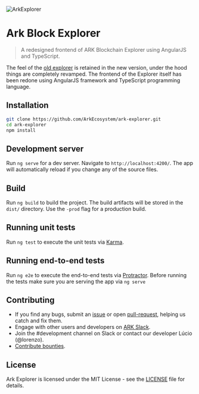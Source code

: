 ![ArkExplorer](https://i.imgur.com/JpkIhYH.png)

# Ark Block Explorer

> A redesigned frontend of ARK Blockchain Explorer using AngularJS and TypeScript.

The feel of the [old explorer](https://github.com/ArkEcosystem/old-ark-explorer) is retained in the new version, under the hood things are completely revamped. The frontend of the Explorer itself has been redone using AngularJS framework and TypeScript programming language.

## Installation

```bash
git clone https://github.com/ArkEcosystem/ark-explorer.git
cd ark-explorer
npm install
```

## Development server

Run `ng serve` for a dev server. Navigate to `http://localhost:4200/`. The app will automatically reload if you change any of the source files.

## Build

Run `ng build` to build the project. The build artifacts will be stored in the `dist/` directory. Use the `-prod` flag for a production build.

## Running unit tests

Run `ng test` to execute the unit tests via [Karma](https://karma-runner.github.io).

## Running end-to-end tests

Run `ng e2e` to execute the end-to-end tests via [Protractor](http://www.protractortest.org/).
Before running the tests make sure you are serving the app via `ng serve`

## Contributing

* If you find any bugs, submit an [issue](../../issues) or open [pull-request](../../pulls), helping us catch and fix them.
* Engage with other users and developers on [ARK Slack](https://ark.io/slack/).
* Join the #development channel on Slack or contact our developer Lúcio (@lorenzo).
* [Contribute bounties](./CONTRIBUTING.md).

## License

Ark Explorer is licensed under the MIT License - see the [LICENSE](./LICENSE) file for details.
